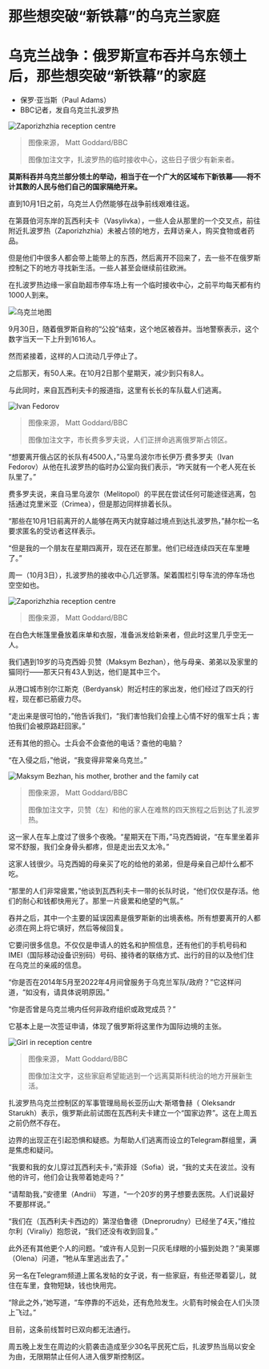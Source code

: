 # 那些想突破“新铁幕”的乌克兰家庭

#  乌克兰战争：俄罗斯宣布吞并乌东领土后，那些想突破“新铁幕”的家庭

  * 保罗·亚当斯（Paul Adams） 
  * BBC记者，发自乌克兰扎波罗热 


![Zaporizhzhia reception centre](_126972813_familygroup.png)

> 图像来源，  Matt Goddard/BBC
>
> 图像加注文字，扎波罗热的临时接收中心，这些日子很少有新来者。

**莫斯科吞并乌克兰部分领土的举动，相当于在一个广大的区域布下新铁幕——将不计其数的人民与他们自己的国家隔绝开来。**

直到10月1日之前，乌克兰人仍然能够在战争前线艰难往返。

在第聂伯河东岸的瓦西利夫卡（Vasylivka），一些人会从那里的一个交叉点，前往附近扎波罗热（Zaporizhzhia）未被占领的地方，去拜访亲人，购买食物或者药品。

但是他们中很多人都会带上能带上的东西，然后离开不回来了，去一些不在俄罗斯控制之下的地方寻找新生活。一些人甚至会继续前往欧洲。

在扎波罗热边缘一家自助超市停车场上有一个临时接收中心，之前平均每天都有约1000人到来。

![乌克兰地图](_126887980_ukraine_southern_regions_26_09_22-2x-nc.png)

9月30日，随着俄罗斯自称的“公投”结束，这个地区被吞并。当地警察表示，这个数字当天一下上升到1616人。

然而紧接着，这样的人口流动几乎停止了。

之后那天，有50人来。在10月2日那个星期天，减少到只有8人。

与此同时，来自瓦西利夫卡的报道指，这里有长长的车队载人们逃离。

![Ivan Fedorov](_126972821_mayorivanfedorov.png)

> 图像来源，  Matt Goddard/BBC
>
> 图像加注文字，市长费多罗夫说，人们正拼命逃离俄罗斯占领区。

“想要离开俄占区的长队有4500人，”马里乌波尔市长伊万·费多罗夫（Ivan Fedorov）从他在扎波罗热的临时办公室向我们表示，“昨天就有一个老人死在长队里了。”

费多罗夫说，来自马里乌波尔（Melitopol）的平民在尝试任何可能途径逃离，包括通过克里米亚（Crimea），但是那边同样排着长队。

“那些在10月1日前离开的人能够在两天内就穿越过境点到达扎波罗热，”赫尔松一名要求匿名的受访者这样表示。

“但是我的一个朋友在星期四离开，现在还在那里。他们已经连续四天在车里睡了。”

周一（10月3日），扎波罗热的接收中心几近寥落。架着围栏引导车流的停车场也空空如也。

![Zaporizhzhia reception centre](_126973779_emptyreceptioncentretent.png)

> 图像来源，  Matt Goddard/BBC

在白色大帐篷里叠放着床单和衣服，准备派发给新来者，但此时这里几乎空无一人。

我们遇到19岁的马克西姆·贝赞（Maksym Bezhan），他与母亲、弟弟以及家里的猫同行——那天只有43人到达，他们是其中三个。

从港口城市别尔江斯克（Berdyansk）附近村庄的家出发，他们经过了四天的行程，现在都已筋疲力尽。

“走出来是很可怕的，”他告诉我们，“我们害怕我们会撞上心情不好的俄军士兵；害怕我们会被原路赶回家。”

还有其他的担心。士兵会不会查他的电话？查他的电脑？

“在入侵之后，”他说，“我变得非常亲乌克兰。”

![Maksym Bezhan, his mother, brother and the family cat](_126973778_maksymfamilypic.png)

> 图像来源，  Matt Goddard/BBC
>
> 图像加注文字，贝赞（左）和他的家人在难熬的四天旅程之后到达了扎波罗热。

这一家人在车上度过了很多个夜晚。“星期天在下雨，”马克西姆说，“在车里坐着非常不舒服，我们全身骨头都疼，但是走出去又太冷。”

这家人钱很少。马克西姆的母亲买了吃的给他的弟弟，但是母亲自己却什么都不吃。

“那里的人们非常疲累，”他谈到瓦西利夫卡一带的长队时说，“他们仅仅是存活。他们的耐心和钱都快用光了。那里一片疲累和绝望的气氛。”

吞并之后，其中一个主要的延误因素是俄罗斯新的出境表格。所有想要离开的人都必须在网上将它填好，然后等候回复。

它要问很多信息。不仅仅是申请人的姓名和护照信息，还有他们的手机号码和IMEI（国际移动设备识别码）号码、接待者的联络方式、出行的目的以及他们住在乌克兰的亲戚的信息。

“你是否在2014年5月至2022年4月间曾服务于乌克兰军队/政府？”它这样问道，“如没有，请具体说明原因。”

“你是否曾是乌克兰境内任何非政府组织或政党成员？”

它基本上是一次签证申请，体现了俄罗斯将这里作为国际边境的主张。

![Girl in reception centre](_126973896_smilinggirl.png)

> 图像来源，  Matt Goddard/BBC
>
> 图像加注文字，这些家庭希望能逃到一个远离莫斯科统治的地方开展新生活。

扎波罗热乌克兰控制区的军事管理局局长亚历山大·斯塔鲁赫（ Oleksandr Starukh）表示，俄罗斯此前试图在瓦西利夫卡建立一个“国家边界”。这在上周五之前仍然不存在。

边界的出现正在引起恐惧和疑惑。为帮助人们逃离而设立的Telegram群组里，满是焦虑和疑问。

“我要和我的女儿穿过瓦西利夫卡，”索菲娅（Sofia）说，“我的丈夫在波兰。没有他的许可，他们会让我带着她走吗？”

“请帮助我，”安德里（Andrii） 写道，“一个20岁的男子想要去医院。人们说最好不要那样说。”

“我们在（瓦西利夫卡西边的）第涅伯鲁德（Dneprorudny）已经坐了4天，”维拉尔利（Viraliy）抱怨说，“我们还没有收到回复。”

此外还有其他更个人的问题。“或许有人见到一只灰毛绿眼的小猫到处跑？”奥莱娜（Olena）问道，“牠从车里逃出去了。”

另一名在Telegram频道上匿名发帖的女子说，有一些家庭，有些还带着婴儿，就住在车里，食物短缺，钱也快用完。

“除此之外，”她写道，“车停靠的不远处，还有危险发生。火箭有时候会在人们头顶上飞过。”

目前，这条前线暂时已双向都无法通行。

周五晚上发生在周边的火箭袭击造成至少30名平民死亡后，扎波罗热当局以安全为由，无限期禁止任何人进入俄罗斯控制区。


